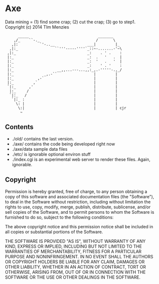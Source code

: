 <script src="https://gist.github.com/timm/67ffa3b8bd0f293974d8.js"></script>


Axe
====

Data mining = (1) find some crap; (2) cut the crap; (3) go to step1.  
Copyright (c) 2014 TIm Menzies

          _____                                _______
        ,/_    ``-._                          /       \ 
       ,|:          `'-..__               ___|         |_
      ,|:_                 ``'''-----''''`_::~-.......-'~\ 
     ,|:_                                 _:    . ' .    :
     |:_                                  _:  .   '   .  |
     |:_                                  _:  '   .   '  |
     |:_                                  _:    ' . '    :
     |:_                    __,,...---...,,:_,.-'''''-.,_/
     |:_              _,.-``                 |         |
     |:_           ,-`                       |         |
     |:_         ,`                          |         |
     `|:_      ,'                            |         |
      |:_     /                              |         |
      `|:_   /                               |         |
       `|:_ :                                |         |
         \: |                                |         |
          \:|                                |         | cjr
           ~                                             

Contents
--------

- ./old/ contains the last version.
- ./axe/ contains the code being developed right now
- ./axe/data sample data files
- ./etc/ is ignorable optional environ stuff
- ./index.cgi is an experimental web server to render these files. Again, ignorable.

Copyright
---------

Permission is hereby granted, free of charge, to any person obtaining a copy
of this software and associated documentation files (the "Software"), to deal
in the Software without restriction, including without limitation the rights
to use, copy, modify, merge, publish, distribute, sublicense, and/or sell
copies of the Software, and to permit persons to whom the Software is
furnished to do so, subject to the following conditions:

The above copyright notice and this permission notice shall be included in all
copies or substantial portions of the Software.

THE SOFTWARE IS PROVIDED "AS IS", WITHOUT WARRANTY OF ANY KIND, EXPRESS OR
IMPLIED, INCLUDING BUT NOT LIMITED TO THE WARRANTIES OF MERCHANTABILITY,
FITNESS FOR A PARTICULAR PURPOSE AND NONINFRINGEMENT. IN NO EVENT SHALL THE
AUTHORS OR COPYRIGHT HOLDERS BE LIABLE FOR ANY CLAIM, DAMAGES OR OTHER
LIABILITY, WHETHER IN AN ACTION OF CONTRACT, TORT OR OTHERWISE, ARISING FROM,
OUT OF OR IN CONNECTION WITH THE SOFTWARE OR THE USE OR OTHER DEALINGS IN THE
SOFTWARE.
